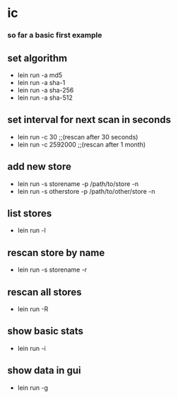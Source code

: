 # ic
### so far a basic first example

## set algorithm
* lein run -a md5
* lein run -a sha-1
* lein run -a sha-256
* lein run -a sha-512

## set interval for next scan in seconds
* lein run -c 30   ;;(rescan after 30 seconds)
* lein run -c 2592000  ;;(rescan after 1 month)

## add new store
* lein run -s storename -p /path/to/store -n
* lein run -s otherstore -p /path/to/other/store -n

## list stores
* lein run -l

## rescan store by name
* lein run -s storename -r

## rescan all stores
* lein run -R

## show basic stats
* lein run -i

## show data in gui
* lein run -g
